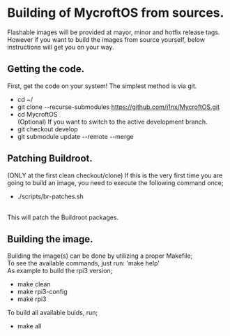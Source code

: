 # Building of MycroftOS from sources.

Flashable images will be provided at mayor, minor and hotfix release tags. However if you want to build the images from source yourself, below instructions will get you on your way.

## Getting the code.
First, get the code on your system! The simplest method is via git.
<br>
- cd ~/ 
- git clone --recurse-submodules https://github.com/j1nx/MycroftOS.git 
- cd MycroftOS 
<br>(Optional) If you want to switch to the active development branch.
- git checkout develop
- git submodule update --remote --merge

## Patching Buildroot.
(ONLY at the first clean checkout/clone) If this is the very first time you are going to build an image, you need to execute the following command once;
<br>
- ./scripts/br-patches.sh
<br>
This will patch the Buildroot packages.

## Building the image.
Building the image(s) can be done by utilizing a proper Makefile;
<br>
To see the available commands, just run: 'make help'
<br>
As example to build the rpi3 version;<br>
- make clean
- make rpi3-config
- make rpi3

To build all available buids, run;<br>
- make all

